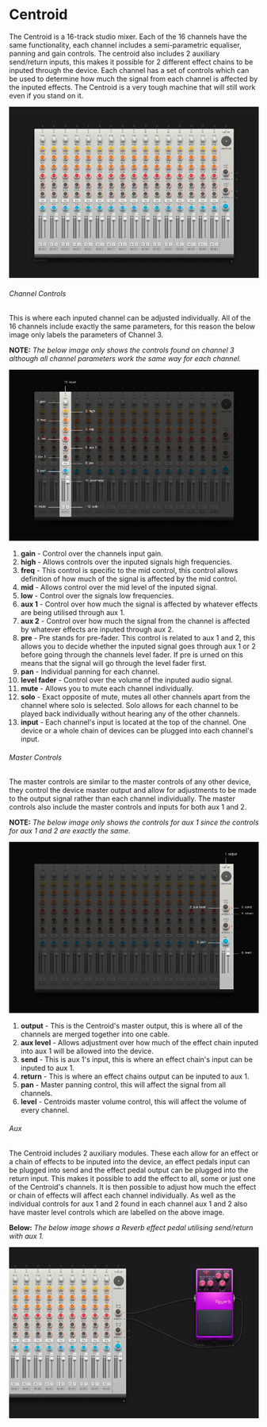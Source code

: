 # Centroid

The Centroid is a 16-track studio mixer. Each of the 16 channels have
the same functionality, each channel includes a semi-parametric
equaliser, panning and gain controls. The centroid also includes 2
auxiliary send/return inputs, this makes it possible for 2 different
effect chains to be inputed through the device. Each channel has a set
of controls which can be used to determine how much the signal from each
channel is affected by the inputed effects. The Centroid is a very tough
machine that will still work even if you stand on it.

![ /images/centroid1.png]( /images/centroid1.png
" /images/centroid1.png")

###### Channel Controls

This is where each inputed channel can be adjusted individually. All of
the 16 channels include exactly the same parameters, for this reason the
below image only labels the parameters of Channel 3.

**NOTE:** *The below image only shows the controls found on channel 3
although all channel parameters work the same way for each channel.*

![ /images/centroid2.png]( /images/centroid2.png
" /images/centroid2.png")

1.  **gain** - Control over the channels input gain.
2.  **high** - Allows controls over the inputed signals high
    frequencies.
3.  **freq** - This control is specific to the mid control, this control
    allows definition of how much of the signal is affected by the mid
    control.
4.  **mid** - Allows control over the mid level of the inputed signal.
5.  **low** - Control over the signals low frequencies.
6.  **aux 1** - Control over how much the signal is affected by whatever
    effects are being utilised through aux 1.
7.  **aux 2** - Control over how much the signal from the channel is
    affected by whatever effects are inputed through aux 2.
8.  **pre** - Pre stands for pre-fader. This control is related to aux 1
    and 2, this allows you to decide whether the inputed signal goes
    through aux 1 or 2 before going through the channels level fader. If
    pre is urned on this means that the signal will go through the level
    fader first.
9.  **pan** - Individual panning for each channel.
10. **level fader** - Control over the volume of the inputed audio
    signal.
11. **mute** - Allows you to mute each channel individually.
12. **solo** - Exact opposite of mute, mutes all other channels apart
    from the channel where solo is selected. Solo allows for each
    channel to be played back individually without hearing any of the
    other channels.
13. **input** - Each channel's input is located at the top of the
    channel. One device or a whole chain of devices can be plugged into
    each channel's input.

###### Master Controls

The master controls are similar to the master controls of any other
device, they control the device master output and allow for adjustments
to be made to the output signal rather than each channel individually.
The master controls also include the master controls and inputs for both
aux 1 and 2.

**NOTE:** *The below image only shows the controls for aux 1 since the
controls for aux 1 and 2 are exactly the same.*

![ /images/centroid5.png]( /images/centroid5.png
" /images/centroid5.png")

1.  **output** - This is the Centroid's master output, this is where all
    of the channels are merged together into one cable.
2.  **aux level** - Allows adjustment over how much of the effect chain
    inputed into aux 1 will be allowed into the device.
3.  **send** - This is aux 1's input, this is where an effect chain's
    input can be inputed to aux 1.
4.  **return** - This is where an effect chains output can be inputed to
    aux 1.
5.  **pan** - Master panning control, this will affect the signal from
    all channels.
6.  **level** - Centroids master volume control, this will affect the
    volume of every channel.

###### Aux

The Centroid includes 2 auxiliary modules. These each allow for an
effect or a chain of effects to be inputed into the device, an effect
pedals input can be plugged into send and the effect pedal output can be
plugged into the return input. This makes it possible to add the effect
to all, some or just one of the Centroid's channels. It is then possible
to adjust how much the effect or chain of effects will affect each
channel individually. As well as the individual controls for aux 1 and 2
found in each channel aux 1 and 2 also have master level controls which
are labelled on the above image.

**Below:** *The below image shows a Reverb effect pedal utilising
send/return with aux 1.*

![ /images/centroid4.png]( /images/centroid4.png
" /images/centroid4.png")
